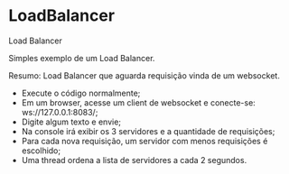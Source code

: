 # LoadBalancer
Load Balancer

Simples exemplo de um Load Balancer.

Resumo: Load Balancer que aguarda requisição vinda de um websocket.

- Execute o código normalmente;
- Em um browser, acesse um client de websocket e conecte-se: ws://127.0.0.1:8083/;
- Digite algum texto e envie;
- Na console irá exibir os 3 servidores e a quantidade de requisições;
- Para cada nova requisição, um servidor com menos requisições é escolhido;
- Uma thread ordena a lista de servidores a cada 2 segundos.
